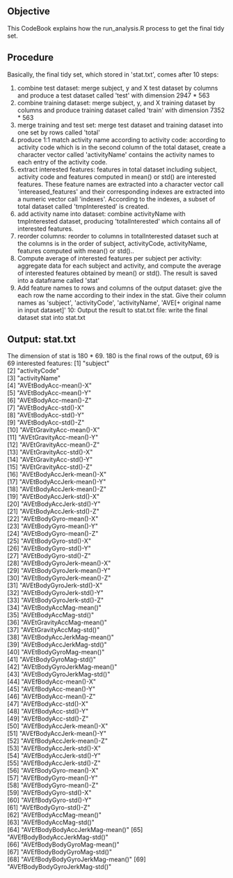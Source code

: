 ## Objective
This CodeBook explains how the run_analysis.R process to get the final tidy set.

## Procedure
Basically, the final tidy set, which stored in 'stat.txt', comes after 10 steps:
1. combine test dataset: merge subject, y and X test dataset by columns and produce a test dataset called 'test' with dimension 2947 * 563
2. combine training dataset: merge subject, y, and X training dataset by columns and produce training dataset called 'train' with dimension 7352 * 563
3. merge training and test set: merge test dataset and training dataset into one set by rows called 'total'
4. produce 1:1 match activity name according to activity code: according to activity code which is in the second column of the total dataset, create a character vector called 'activityName' contains the activity names to each entry of the activity code.
5. extract interested features: features in total dataset including subject, activity code and features computed in mean() or std() are interested features. These feature names are extracted into a character vector call 'intereased_features' and their corresponding indexes are extracted into a numeric vector call 'indexes'. According to the indexes, a subset of total dataset called 'tmpInterested' is created.
6. add activity name into dataset: combine activityName with tmpInterested dataset, producing 'totalInterested' which contains all of interested features.
7. reorder columns: reorder to columns in totalInterested dataset such at the columns is in the order of subject, activityCode, activityName, features computed with mean() or std()..
8. Compute average of interested features per subject per activity: aggregate data for each subject and activity, and compute the average of interested features obtained by mean() or std(). The result is saved into a dataframe called 'stat'
9. Add feature names to rows and columns of the output dataset: give the each row the name according to their index in the stat. Give their column names as 'subject', 'activityCode', 'activityName', 'AVE[+ original name in input dataset]'
10: Output the result to stat.txt file: write the final dataset stat into stat.txt 

## Output: stat.txt
The dimension of stat is 180 * 69. 180 is the final rows of the output, 69 is 69 interested features:
 [1] "subject"                       
 [2] "activityCode"                  
 [3] "activityName"                   
 [4] "AVEtBodyAcc-mean()-X"          
 [5] "AVEtBodyAcc-mean()-Y"           
 [6] "AVEtBodyAcc-mean()-Z"          
 [7] "AVEtBodyAcc-std()-X"            
 [8] "AVEtBodyAcc-std()-Y"           
 [9] "AVEtBodyAcc-std()-Z"            
[10] "AVEtGravityAcc-mean()-X"       
[11] "AVEtGravityAcc-mean()-Y"        
[12] "AVEtGravityAcc-mean()-Z"       
[13] "AVEtGravityAcc-std()-X"         
[14] "AVEtGravityAcc-std()-Y"        
[15] "AVEtGravityAcc-std()-Z"         
[16] "AVEtBodyAccJerk-mean()-X"      
[17] "AVEtBodyAccJerk-mean()-Y"      
[18] "AVEtBodyAccJerk-mean()-Z"      
[19] "AVEtBodyAccJerk-std()-X"       
[20] "AVEtBodyAccJerk-std()-Y"       
[21] "AVEtBodyAccJerk-std()-Z"        
[22] "AVEtBodyGyro-mean()-X"         
[23] "AVEtBodyGyro-mean()-Y"          
[24] "AVEtBodyGyro-mean()-Z"         
[25] "AVEtBodyGyro-std()-X"           
[26] "AVEtBodyGyro-std()-Y"          
[27] "AVEtBodyGyro-std()-Z"           
[28] "AVEtBodyGyroJerk-mean()-X"     
[29] "AVEtBodyGyroJerk-mean()-Y"      
[30] "AVEtBodyGyroJerk-mean()-Z"     
[31] "AVEtBodyGyroJerk-std()-X"       
[32] "AVEtBodyGyroJerk-std()-Y"      
[33] "AVEtBodyGyroJerk-std()-Z"       
[34] "AVEtBodyAccMag-mean()"         
[35] "AVEtBodyAccMag-std()"           
[36] "AVEtGravityAccMag-mean()"      
[37] "AVEtGravityAccMag-std()"        
[38] "AVEtBodyAccJerkMag-mean()"     
[39] "AVEtBodyAccJerkMag-std()"       
[40] "AVEtBodyGyroMag-mean()"        
[41] "AVEtBodyGyroMag-std()"          
[42] "AVEtBodyGyroJerkMag-mean()"    
[43] "AVEtBodyGyroJerkMag-std()"      
[44] "AVEfBodyAcc-mean()-X"          
[45] "AVEfBodyAcc-mean()-Y"           
[46] "AVEfBodyAcc-mean()-Z"          
[47] "AVEfBodyAcc-std()-X"            
[48] "AVEfBodyAcc-std()-Y"           
[49] "AVEfBodyAcc-std()-Z"            
[50] "AVEfBodyAccJerk-mean()-X"      
[51] "AVEfBodyAccJerk-mean()-Y"       
[52] "AVEfBodyAccJerk-mean()-Z"      
[53] "AVEfBodyAccJerk-std()-X"        
[54] "AVEfBodyAccJerk-std()-Y"       
[55] "AVEfBodyAccJerk-std()-Z"        
[56] "AVEfBodyGyro-mean()-X"         
[57] "AVEfBodyGyro-mean()-Y"          
[58] "AVEfBodyGyro-mean()-Z"         
[59] "AVEfBodyGyro-std()-X"           
[60] "AVEfBodyGyro-std()-Y"          
[61] "AVEfBodyGyro-std()-Z"           
[62] "AVEfBodyAccMag-mean()"         
[63] "AVEfBodyAccMag-std()"           
[64] "AVEfBodyBodyAccJerkMag-mean()" 
[65] "AVEfBodyBodyAccJerkMag-std()"   
[66] "AVEfBodyBodyGyroMag-mean()"    
[67] "AVEfBodyBodyGyroMag-std()"      
[68] "AVEfBodyBodyGyroJerkMag-mean()"
[69] "AVEfBodyBodyGyroJerkMag-std()"